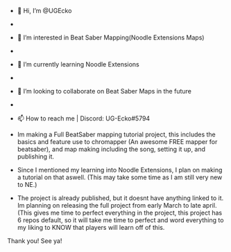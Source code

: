 - 👋 Hi, I’m @UGEcko
- 
- 👀 I’m interested in Beat Saber Mapping(Noodle Extensions Maps)
- 
- 🌱 I’m currently learning Noodle Extensions
- 
- 💞️ I’m looking to collaborate on Beat Saber Maps in the future
- 
- 📫 How to reach me | Discord: UG-Ecko#5794


- Im making a Full BeatSaber mapping tutorial project, this includes the basics and feature use to chromapper (An awesome FREE mapper for beatsaber), and map making including the song, setting it up, and publishing it.

- Since I mentioned my learning into Noodle Extensions, I plan on making a tutorial on that aswell. (This may take some time as I am still very new to NE.)

* The project is already published, but it doesnt have anything linked to it. Im planning on releasing the full project from early March to late april. (This gives me time to perfect everything in the project, this project has 6 repos default, so it will take me time to perfect and word everything to my liking to KNOW that players will learn off of this.

Thank you! See ya!

<!---
UGEcko/UGEcko is a ✨ special ✨ repository because its `README.md` (this file) appears on your GitHub profile.
You can click the Preview link to take a look at your changes.
--->
